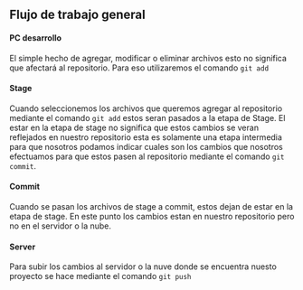 ## Flujo de trabajo general

#### PC desarrollo

El simple hecho de agregar, modificar o eliminar archivos esto no significa que afectará al repositorio. Para eso utilizaremos el comando `git add`

#### Stage

Cuando seleccionemos los archivos que queremos agregar al repositorio mediante el comando `git add` estos seran pasados a la etapa de Stage. El estar en la etapa de stage no significa que estos cambios se veran reflejados en nuestro repositorio esta es solamente una etapa intermedia para que nosotros podamos indicar cuales son los cambios que nosotros efectuamos para que estos pasen al repositorio mediante el comando `git commit`.

#### Commit

Cuando se pasan los archivos de stage a commit, estos dejan de estar en la etapa de stage. En este punto los cambios estan en nuestro repositorio pero no en el servidor o la nube.

#### Server

Para subir los cambios al servidor o la nuve donde se encuentra nuesto proyecto se hace mediante el comando `git push`

